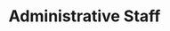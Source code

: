 ---
page_id: Administrative Staff
layout: profiles
permalink: /administrative-staff/
title: Administrative Staff
description: 
nav: false
nav_order: 2

profiles:
  # if you want to include more than one profile, just replicate the following block
  - align: left
    image: dimingyang.jpg
    content: about_di.md
    image_circular: false # crops the image to make it circular
    more_info: 
  - align: left
    image: tangli.jpg
    content: about_tangli.md
    image_circular: false # crops the image to make it circular
    more_info: 
---
